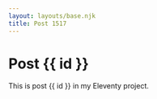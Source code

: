 ```yaml
---
layout: layouts/base.njk
title: Post 1517
---
```


# Post {{ id }}

This is post {{ id }} in my Eleventy project.

